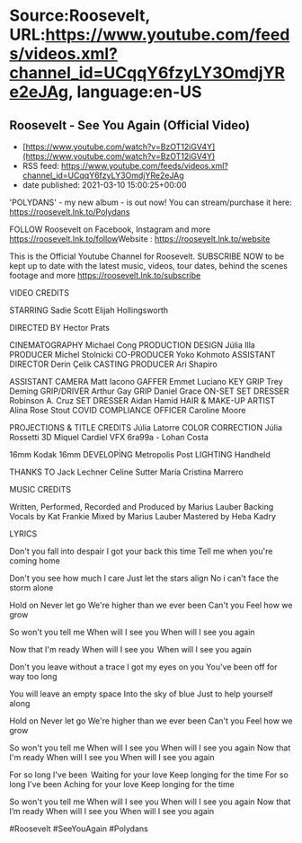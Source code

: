 # Source:Roosevelt, URL:https://www.youtube.com/feeds/videos.xml?channel_id=UCqqY6fzyLY3OmdjYRe2eJAg, language:en-US

## Roosevelt - See You Again (Official Video)
 - [https://www.youtube.com/watch?v=BzOT12iGV4Y](https://www.youtube.com/watch?v=BzOT12iGV4Y)
 - RSS feed: https://www.youtube.com/feeds/videos.xml?channel_id=UCqqY6fzyLY3OmdjYRe2eJAg
 - date published: 2021-03-10 15:00:25+00:00

'POLYDANS' - my new album - is out now! You can stream/purchase it here: https://roosevelt.lnk.to/Polydans​

FOLLOW Roosevelt on Facebook, Instagram and more https://roosevelt.lnk.to/follow​
Website : https://roosevelt.lnk.to/website​ 

This is the Official Youtube Channel for Roosevelt. 
SUBSCRIBE NOW to be kept up to date with the latest music, videos, tour dates, behind the scenes footage and more https://roosevelt.lnk.to/subscribe​

VIDEO CREDITS

STARRING
Sadie Scott
Elijah Hollingsworth

DIRECTED BY Hector Prats

CINEMATOGRAPHY Michael Cong
PRODUCTION DESIGN Júlia Illa
PRODUCER Michel Stolnicki
CO-PRODUCER Yoko Kohmoto
ASSISTANT DIRECTOR Derin Çelik
CASTING PRODUCER Ari Shapiro

ASSISTANT CAMERA Matt Iacono
GAFFER Emmet Luciano
KEY GRIP Trey Deming
GRIP/DRIVER Arthur Gay
GRIP Daniel Grace
ON-SET SET DRESSER Robinson A. Cruz
SET DRESSER Aidan Hamid
HAIR & MAKE-UP ARTIST Alina Rose Stout
COVID COMPLIANCE OFFICER Caroline Moore

PROJECTIONS & TITLE CREDITS Júlia Latorre
COLOR CORRECTION Júlia Rossetti
3D Miquel Cardiel
VFX 6ra99a - Lohan Costa

16mm Kodak
16mm DEVELOPÌNG Metropolis Post
LIGHTING Handheld

THANKS TO
Jack Lechner
Celine Sutter
María Cristina Marrero


MUSIC CREDITS

Written, Performed, Recorded and Produced by Marius Lauber
Backing Vocals by Kat Frankie
Mixed by Marius Lauber
Mastered by Heba Kadry 


LYRICS

Don't you fall into despair 
I got your back this time 
Tell me when you're coming home 
 
Don't you see how much I care 
Just let the stars align 
No i can't face the storm alone 
 
Hold on 
Never let go 
We're higher than we ever been 
Can't you 
Feel how we grow 
 
So won't you tell me
When will I see you
When will I see you again
 
Now that I'm ready 
When will I see you  
When will I see you again 
 
Don't you leave without a trace
I got my eyes on you 
You've been off for way too long 
 
You will leave an empty space 
Into the sky of blue 
Just to help yourself along 
 
Hold on 
Never let go 
We're higher than we ever been 
Can't you 
Feel how we grow 
 
So won't you tell me
When will I see you
When will I see you again
Now that I'm ready 
When will I see you
When will I see you again  
 
For so long I've been  
Waiting for your love 
Keep longing for the time 
For so long I’ve been 
Aching for your love 
Keep longing for the time 
 
So won't you tell me 
When will I see you 
When will I see you again 
Now that I’m ready 
When will I see you
When will I see you again

#Roosevelt #SeeYouAgain #Polydans

